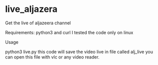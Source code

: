 # live_aljazera
Get the live of aljazeera channel


Requirements: python3 and curl
I tested the code only on linux

Usage

python3 live.py
this code will save the video live in file called alj_live
you can open this file with vlc or any video reader.

